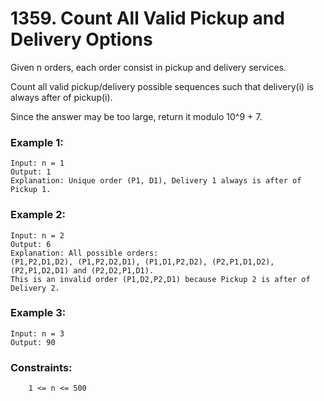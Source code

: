 # 1359. Count All Valid Pickup and Delivery Options

Given n orders, each order consist in pickup and delivery services. 

Count all valid pickup/delivery possible sequences such that delivery(i) is always after of pickup(i). 

Since the answer may be too large, return it modulo 10^9 + 7.

 

### Example 1:
```
Input: n = 1
Output: 1
Explanation: Unique order (P1, D1), Delivery 1 always is after of Pickup 1.
```
### Example 2:
```
Input: n = 2
Output: 6
Explanation: All possible orders: 
(P1,P2,D1,D2), (P1,P2,D2,D1), (P1,D1,P2,D2), (P2,P1,D1,D2), (P2,P1,D2,D1) and (P2,D2,P1,D1).
This is an invalid order (P1,D2,P2,D1) because Pickup 2 is after of Delivery 2.
```
### Example 3:
```
Input: n = 3
Output: 90
```
 

### Constraints:
```
    1 <= n <= 500
```
